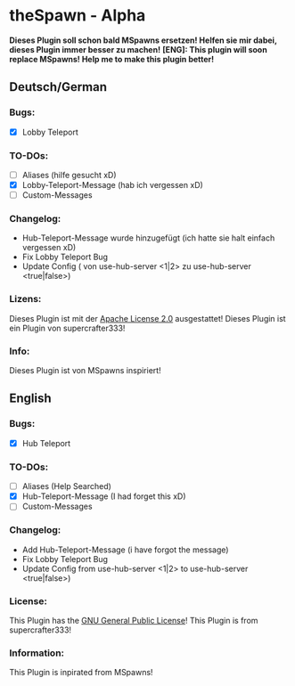 # theSpawn - Alpha
**Dieses Plugin soll schon bald MSpawns ersetzen! Helfen sie mir dabei, dieses Plugin immer besser zu machen!**
**[ENG]: This plugin will soon replace MSpawns! Help me to make this plugin better!**



## Deutsch/German


### Bugs:
- [X] Lobby Teleport

### TO-DOs:
- [ ] Aliases (hilfe gesucht xD)
- [X] Lobby-Teleport-Message (hab ich vergessen xD)
- [ ] Custom-Messages

### Changelog:
- Hub-Teleport-Message wurde hinzugefügt (ich hatte sie halt einfach vergessen xD)
- Fix Lobby Teleport Bug
- Update Config ( von use-hub-server <1|2> zu use-hub-server <true|false>)

### Lizens:
Dieses Plugin ist mit der [Apache License 2.0](/LICENSE) ausgestattet!
Dieses Plugin ist ein Plugin von supercrafter333!

### Info:
Dieses Plugin ist von MSpawns inspiriert!

## English


### Bugs:
- [X] Hub Teleport

### TO-DOs:
- [ ] Aliases (Help Searched)
- [X] Hub-Teleport-Message (I had forget this xD)
- [ ] Custom-Messages

### Changelog:
- Add Hub-Teleport-Message (i have forgot the message)
- Fix Lobby Teleport Bug
- Update Config from use-hub-server <1|2> to use-hub-server <true|false>)

### License:
This Plugin has the [GNU General Public License](/LICENSE)! This Plugin is from supercrafter333!

### Information:
This Plugin is inpirated from MSpawns!

